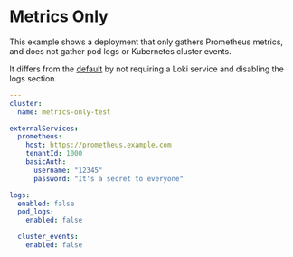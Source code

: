 # Metrics Only

This example shows a deployment that only gathers Prometheus metrics, and does not gather pod logs or Kubernetes cluster events.

It differs from the [default](../default-values) by not requiring a Loki service and disabling the logs section.

<!-- values file start -->
```yaml
---
cluster:
  name: metrics-only-test

externalServices:
  prometheus:
    host: https://prometheus.example.com
    tenantId: 1000
    basicAuth:
      username: "12345"
      password: "It's a secret to everyone"

logs:
  enabled: false
  pod_logs:
    enabled: false

  cluster_events:
    enabled: false
```
<!-- values file end -->

